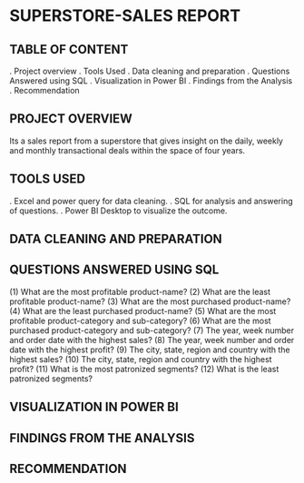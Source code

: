 # SUPERSTORE-SALES REPORT
## TABLE OF CONTENT
. Project overview
. Tools Used
. Data cleaning and preparation
. Questions Answered using SQL
. Visualization in Power BI
. Findings from the Analysis
. Recommendation
## PROJECT OVERVIEW
Its a sales report from a superstore that gives insight on the daily, weekly and monthly transactional deals within the space of four years.
## TOOLS USED
. Excel and power query for data cleaning.
. SQL for analysis and answering of questions.
. Power BI Desktop to visualize the outcome.
## DATA CLEANING AND PREPARATION
## QUESTIONS ANSWERED USING SQL
(1) What are the most profitable product-name?
(2) What are the least profitable product-name?
(3) What are the most purchased product-name?
(4) What are the least purchased product-name?
(5) What are the most profitable product-category and sub-category?
(6) What are the most purchased product-category and sub-category?
(7) The year, week number and order date with the highest sales?
(8) The year, week number and order date with the highest profit?
(9) The city, state, region and country with the highest sales?
(10) The city, state, region and country with the highest profit?
(11) What is the most patronized segments?
(12) What is the least patronized segments?
## VISUALIZATION IN POWER BI
## FINDINGS FROM THE ANALYSIS
## RECOMMENDATION
